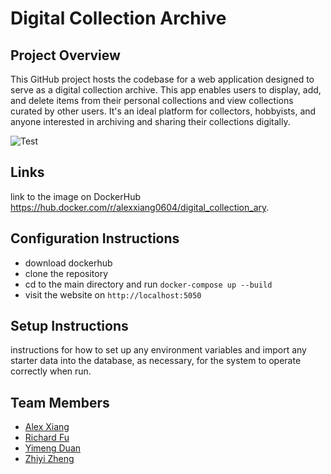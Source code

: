 # Digital Collection Archive

## Project Overview
This GitHub project hosts the codebase for a web application designed to serve as a digital collection archive. This app enables users to display, add, and delete items from their personal collections and view collections curated by other users. It's an ideal platform for collectors, hobbyists, and anyone interested in archiving and sharing their collections digitally.

![Test](https://github.com/software-students-fall2023/5-final-project-ary/actions/workflows/CI.yml/badge.svg)

## Links
link to the image on DockerHub https://hub.docker.com/r/alexxiang0604/digital_collection_ary.

## Configuration Instructions
- download dockerhub
- clone the repository
- cd to the main directory and run  `docker-compose up --build`
- visit the website on `http://localhost:5050`

## Setup Instructions
instructions for how to set up any environment variables and import any starter data into the database, as necessary, for the system to operate correctly when run.

## Team Members
- [Alex Xiang](https://github.com/AlexXiang604)
- [Richard Fu](https://github.com/RichardFuuu)
- [Yimeng Duan](https://github.com/YimengDuan2002)
- [Zhiyi Zheng](https://github.com/Val001z)
